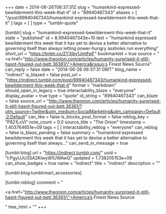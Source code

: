 +++
date = 2014-06-26T06:37:31Z
slug = "humankind-expressed-bewilderment-this-week-that-it"
id = "89940467343"
aliases = [ "/post/89940467343/humankind-expressed-bewilderment-this-week-that-it" ]
tags = [ ]
type = "tumblr-quote"

[tumblr]
slug = "humankind-expressed-bewilderment-this-week-that-it"
state = "published"
id = 8.9940467343e+10
text = "humankind expressed bewilderment this week that it has yet to devise a better alternative to governing itself than always letting power-hungry assholes run everything"
short_url = "https://tmblr.co/ZY3jby1JmtfwF"
bookmarklet = true
source = "<a href=\"http://www.theonion.com/articles/humanity-surprised-it-still-hasnt-figured-out-bett,36361/\">America&rsquo;s Finest News Source</a>"
can_reply = false
date = "2014-06-26 06:37:31 GMT"
blog_name = "indirect"
is_blazed = false
post_url = "https://indirect.tumblr.com/post/89940467343/humankind-expressed-bewilderment-this-week-that-it"
format = "markdown"
should_open_in_legacy = true
interactability_blaze = "everyone"
display_avatar = true
type = "quote"
id_string = "89940467343"
can_blaze = false
source_url = "http://www.theonion.com/articles/humanity-surprised-it-still-hasnt-figured-out-bett,36361/?utm_source=Twitter&utm_medium=SocialMarketing&utm_campaign=Default:2:Default"
can_like = false
is_blocks_post_format = false
reblog_key = "P821LxVI"
note_count = 0.0
source_title = "The Onion"
timestamp = 1.403764651e+09
tags = [ ]
interactability_reblog = "everyone"
can_reblog = false
is_blaze_pending = false
summary = "humankind expressed bewilderment this week that it has yet to devise a better alternative to governing itself than always..."
can_send_in_message = true

[tumblr.blog]
url = "https://indirect.tumblr.com/"
uuid = "t:PgyUJU3SA2Klwyt81UWAwQ"
updated = 1.738205153e+09
can_show_badges = true
name = "indirect"
title = "indirect"
description = ""

[tumblr.blog.tumblrmart_accessories]

[tumblr.reblog]
comment = "<p><a href=\"http://www.theonion.com/articles/humanity-surprised-it-still-hasnt-figured-out-bett,36361/\">America’s Finest News Source</a></p>"
tree_html = ""
+++
